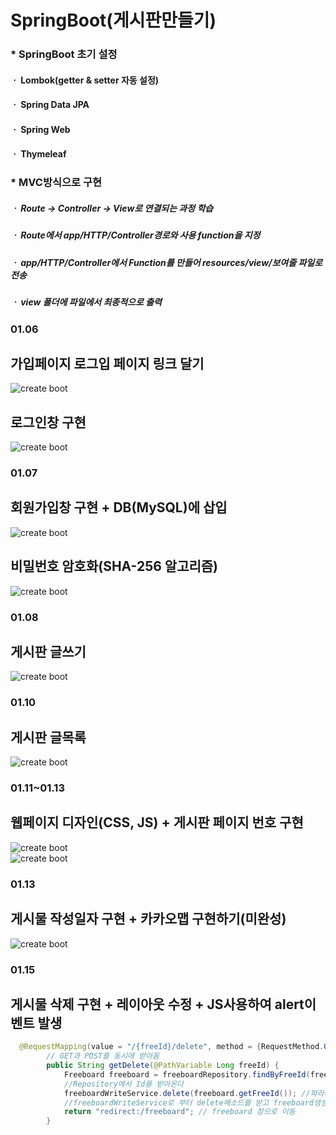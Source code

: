 # SpringBoot(게시판만들기)

### * SpringBoot 초기 설정 
#### ㆍ Lombok(getter & setter 자동 설정) 
#### ㆍ Spring Data JPA 
#### ㆍ Spring Web
#### ㆍ Thymeleaf

### * MVC방식으로 구현
##### ㆍ Route -> Controller -> View로 연결되는 과정 학습
##### ㆍ Route에서 app/HTTP/Controller경로와 사용 function을 지정
##### ㆍ app/HTTP/Controller에서 Function를 만들어 resources/view/보여줄 파일로 전송
##### ㆍ view 폴더에 파일에서 최종적으로 출력

### 01.06
## 가입페이지 로그입 페이지 링크 달기 
![create boot](https://raw.githubusercontent.com/mia02125/SpringBoot_Project-Freeboard-/master/pic/pic.PNG)
## 로그인창 구현 
![create boot](https://raw.githubusercontent.com/mia02125/SpringBoot_Project-Freeboard-/master/pic/pic_1.PNG)
<br>
### 01.07
## 회원가입창 구현 + DB(MySQL)에 삽입 
![create boot](https://raw.githubusercontent.com/mia02125/SpringBoot_Project-Freeboard-/master/pic/pic1.PNG)
## 비밀번호 암호화(SHA-256 알고리즘) 
![create boot](https://raw.githubusercontent.com/mia02125/SpringBoot_Project-Freeboard-/master/pic/pic2.PNG)
<br>
### 01.08
## 게시판 글쓰기 
![create boot](https://raw.githubusercontent.com/mia02125/SpringBoot_Project-Freeboard-/master/pic/pic3.PNG)
<br>
### 01.10
## 게시판 글목록
![create boot](https://raw.githubusercontent.com/mia02125/SpringBoot_Project-Freeboard-/master/pic/pic3_1.PNG)
<br>
### 01.11~01.13
## 웹페이지 디자인(CSS, JS) + 게시판 페이지 번호 구현
![create boot](https://raw.githubusercontent.com/mia02125/SpringBoot_Project-Freeboard-/master/pic/read.PNG)
<br>
![create boot](https://raw.githubusercontent.com/mia02125/SpringBoot_Project-Freeboard-/master/pic/write.PNG)

### 01.13
## 게시물 작성일자 구현   +  카카오맵 구현하기(미완성)
![create boot](https://raw.githubusercontent.com/mia02125/SpringBoot_Project-Freeboard-/master/pic/writeTime.PNG)


### 01.15
## 게시물 삭제 구현 + 레이아웃 수정 + JS사용하여 alert이벤트 발생 
```java
  @RequestMapping(value = "/{freeId}/delete", method = {RequestMethod.GET,RequestMethod.POST}) 
		// GET과 POST를 동시에 받아옴 
		public String getDelete(@PathVariable Long freeId) {
			Freeboard freeboard = freeboardRepository.findByFreeId(freeId); 
			//Repository에서 Id를 받아온다
			freeboardWriteService.delete(freeboard.getFreeId()); //파라미터값 제대로 가져오자!!!
			//freeboardWriteService로 부터 delete메소드를 받고 freeboard생성자의 FreeId값을 가져온다.
			return "redirect:/freeboard"; // freeboard 창으로 이동 
		}
```
  
